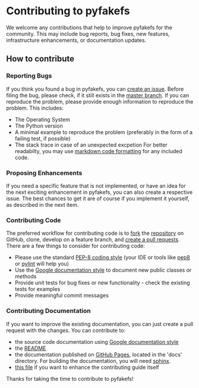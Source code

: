 
# Contributing to pyfakefs

We welcome any contributions that help to improve pyfakefs for the community.
This may include bug reports, bug fixes, new features, infrastructure enhancements, or 
documentation updates.

## How to contribute

### Reporting Bugs

If you think you found a bug in pyfakefs, you can [create an issue](https://help.github.com/articles/creating-an-issue/).
Before filing the bug, please check, if it still exists in the [master branch](https://github.com/jmcgeheeiv/pyfakefs). 
If you can reproduce the problem, please provide enough information to reproduce the problem.
This includes:
  * The Operating System
  * The Python version
  * A minimal example to reproduce the problem (preferably in the form of a failing test, if possible)
  * The stack trace in case of an unexpected excpetion
For better readabilty, you may use [markdown code formatting](https://help.github.com/articles/creating-and-highlighting-code-blocks/) for any included code.

### Proposing Enhancements

If you need a specific feature that is not implemented, or have an idea for the next 
exciting enhancement in pyfakefs, you can also create a respective issue. The best chances 
to get it are of course if you implement it yourself, as described in the next item.

### Contributing Code

The preferred workflow for contributing code is to [fork](https://help.github.com/articles/fork-a-repo/) the
[repository](https://github.com/jmcgeheeiv/pyfakefs) on GitHub, clone, 
develop on a feature branch, and [create a pull requests](https://help.github.com/articles/creating-a-pull-request-from-a-fork).
There are a few things to consider for contributing code:
  * Please use the standard [PEP-8 coding style](https://www.python.org/dev/peps/pep-0008/) 
  (your IDE or tools like [pep8](https://pypi.python.org/pypi/pep8) or [pylint](https://pypi.python.org/pypi/pylint) will help you)
  * Use the [Google documentation style](https://google.github.io/styleguide/pyguide.html) to document new public classes or methods
  * Provide unit tests for bug fixes or new functionality - check the existing tests for examples
  * Provide meaningful commit messages
  
### Contributing Documentation

If you want to improve the existing documentation, you can just create a pull request with the changes.
You can contribute to:
  * the source code documentation using [Google documentation style](https://google.github.io/styleguide/pyguide.html) 
  * the [README](https://github.com/jmcgeheeiv/pyfakefs/blob/master/README.md)
  * the documentation published on [GitHub Pages](http://jmcgeheeiv.github.io/pyfakefs/), located in the 'docs' directory. 
  For building the documentation, you will need [sphinx](http://sphinx.pocoo.org/).
  * [this file](https://github.com/jmcgeheeiv/pyfakefs/blob/master/CONTRIBUTING.md) if you want to enhance the contributing guide itself

Thanks for taking the time to contribute to pyfakefs!
